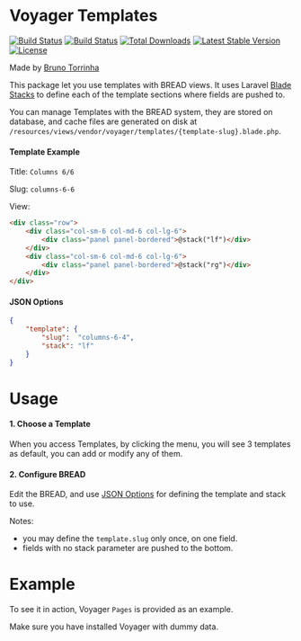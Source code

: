 # Voyager Templates
<p>
<a href="https://travis-ci.org/akazorg/voyager-templates"><img src="https://travis-ci.org/akazorg/voyager-templates.svg?branch=dev-master" alt="Build Status"></a>
<a href="https://styleci.io/repos/94306815/shield?style=flat"><img src="https://styleci.io/repos/94306815/shield?style=flat" alt="Build Status"></a>
<a href="https://packagist.org/packages/akazorg/voyager-templates"><img src="https://poser.pugx.org/akazorg/voyager-templates/downloads.svg?format=flat" alt="Total Downloads"></a>
<a href="https://packagist.org/packages/akazorg/voyager-templates"><img src="https://poser.pugx.org/akazorg/voyager-templates/v/stable.svg?format=flat" alt="Latest Stable Version"></a>
<a href="https://packagist.org/packages/akazorg/voyager-templates"><img src="https://poser.pugx.org/akazorg/voyager-templates/license.svg?format=flat" alt="License"></a>
</p>

Made by [Bruno Torrinha](http://torrinha.com)

This package let you use templates with BREAD views. It uses Laravel [Blade
Stacks](https://laravel.com/docs/5.4/blade#stacks) to define each of the template sections where
fields are pushed to.

You can manage Templates with the BREAD system, they are stored on database, and cache files are
generated on disk at `/resources/views/vendor/voyager/templates/{template-slug}.blade.php`.



#### Template Example

Title: `Columns 6/6`

Slug: `columns-6-6`

View:

```html
<div class="row">
    <div class="col-sm-6 col-md-6 col-lg-6">
        <div class="panel panel-bordered">@stack("lf")</div>
    </div>
    <div class="col-sm-6 col-md-6 col-lg-6">
        <div class="panel panel-bordered">@stack("rg")</div>
    </div>
</div>
```


#### JSON Options

```json
{
    "template": {
        "slug":  "columns-6-4",
        "stack": "lf"
    }
}
```



# Usage

#### 1. Choose a Template
When you access Templates, by clicking the menu, you will see 3 templates as default, you can
add or modify any of them.


#### 2. Configure BREAD

Edit the BREAD, and use [JSON Options](#json-options) for defining the template and stack to use.

Notes:
- you may define the `template.slug` only once, on one field.
- fields with no stack parameter are pushed to the bottom.



# Example

To see it in action, Voyager `Pages` is provided as an example.

Make sure you have installed Voyager with dummy data.
